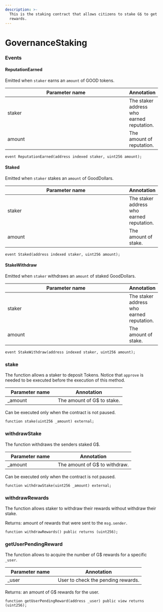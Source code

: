 ```yaml
---
description: >-
  This is the staking contract that allows citizens to stake G$ to get GOOD
  rewards.
---
```


# GovernanceStaking

### Events

#### ReputationEarned

Emitted when `staker` earns an `amount` of GOOD tokens.

<table><thead><tr><th width="389.63805195347794">Parameter name</th><th>Annotation</th></tr></thead><tbody><tr><td>staker</td><td>The staker address who earned reputation.</td></tr><tr><td>amount</td><td>The amount of reputation.</td></tr></tbody></table>

```
event ReputationEarned(address indexed staker, uint256 amount);
```

#### Staked

Emitted when `staker` stakes an `amount` of GoodDollars.

<table><thead><tr><th width="389.63805195347794">Parameter name</th><th>Annotation</th></tr></thead><tbody><tr><td>staker</td><td>The staker address who earned reputation.</td></tr><tr><td>amount</td><td>The amount of stake.</td></tr></tbody></table>

```
event Staked(address indexed staker, uint256 amount);
```

#### StakeWithdraw

Emitted when `staker` withdraws an `amount` of staked GoodDollars.

<table><thead><tr><th width="389.63805195347794">Parameter name</th><th>Annotation</th></tr></thead><tbody><tr><td>staker</td><td>The staker address who earned reputation.</td></tr><tr><td>amount</td><td>The amount of stake.</td></tr></tbody></table>

```
event StakeWithdraw(address indexed staker, uint256 amount);
```

### stake

The function allows a staker to deposit Tokens. Notice that `approve` is needed to be executed before the execution of this method.

<table><thead><tr><th width="150">Parameter name</th><th>Annotation</th></tr></thead><tbody><tr><td>_amount</td><td>The amount of G$ to stake.</td></tr></tbody></table>

Can be executed only when the contract is not paused.

```
function stake(uint256 _amount) external;
```

### withdrawStake

The function withdraws the senders staked G$.

<table><thead><tr><th width="150">Parameter name</th><th>Annotation</th></tr></thead><tbody><tr><td>_amount</td><td>The amount of G$ to withdraw.</td></tr></tbody></table>

Can be executed only when the contract is not paused.

```
function withdrawStake(uint256 _amount) external;
```

### withdrawRewards

The function allows staker to withdraw their rewards without withdraw their stake.

Returns: amount of rewards that were sent to the `msg.sender`.

```
function withdrawRewards() public returns (uint256);
```

### getUserPendingReward

The function allows to acquire the number of G$ rewards for a specific `_user`.

<table><thead><tr><th width="150">Parameter name</th><th>Annotation</th></tr></thead><tbody><tr><td>_user</td><td>User to check the pending rewards.</td></tr></tbody></table>

Returns: an amount of G$ rewards for the user.

```
function getUserPendingReward(address _user) public view returns (uint256);
```
